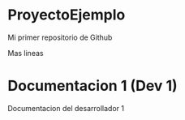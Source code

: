 # ProyectoEjemplo
Mi primer repositorio de Github

Mas lineas

# Documentacion 1 (Dev 1)
Documentacion del desarrollador 1